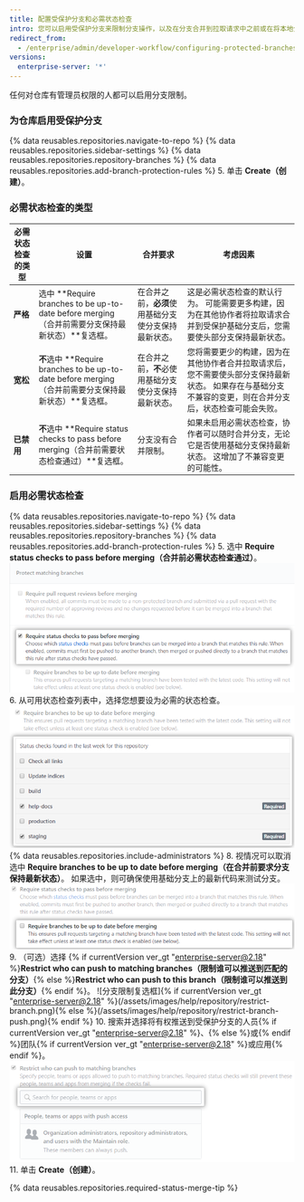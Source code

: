 ```yaml
---
title: 配置受保护分支和必需状态检查
intro: 您可以启用受保护分支来限制分支操作，以及在分支合并到拉取请求中之前或在将本地分支上的提交推送到受保护远程分支之前强制执行必需状态检查。
redirect_from:
  - /enterprise/admin/developer-workflow/configuring-protected-branches-and-required-status-checks
versions:
  enterprise-server: '*'
---
```


任何对仓库有管理员权限的人都可以启用分支限制。

### 为仓库启用受保护分支

{% data reusables.repositories.navigate-to-repo %}
{% data reusables.repositories.sidebar-settings %}
{% data reusables.repositories.repository-branches %}
{% data reusables.repositories.add-branch-protection-rules %}
5. 单击 **Create（创建）**。

### 必需状态检查的类型

| 必需状态检查的类型 | 设置                                                                              | 合并要求                         | 考虑因素                                                                          |
| --------- | ------------------------------------------------------------------------------- | ---------------------------- | ----------------------------------------------------------------------------- |
| **严格**    | 选中 **Require branches to be up-to-date before merging（合并前需要分支保持最新状态）**复选框。      | 在合并之前，**必须**使用基础分支使分支保持最新状态。 | 这是必需状态检查的默认行为。 可能需要更多构建，因为在其他协作者将拉取请求合并到受保护基础分支后，您需要使头部分支保持最新状态。              |
| **宽松**    | **不**选中 **Require branches to be up-to-date before merging（合并前需要分支保持最新状态）**复选框。 | 在合并之前，**不**必使用基础分支使分支保持最新状态。 | 您将需要更少的构建，因为在其他协作者合并拉取请求后，您不需要使头部分支保持最新状态。 如果存在与基础分支不兼容的变更，则在合并分支后，状态检查可能会失败。 |
| **已禁用**   | **不**选中 **Require status checks to pass before merging（合并前需要状态检查通过）**复选框。       | 分支没有合并限制。                    | 如果未启用必需状态检查，协作者可以随时合并分支，无论它是否使用基础分支保持最新状态。 这增加了不兼容变更的可能性。                     |

### 启用必需状态检查

{% data reusables.repositories.navigate-to-repo %}
{% data reusables.repositories.sidebar-settings %}
{% data reusables.repositories.repository-branches %}
{% data reusables.repositories.add-branch-protection-rules %}
5. 选中 **Require status checks to pass before merging（合并前必需状态检查通过）**。 ![必需状态检查选项](/assets/images/help/repository/required-status-checks.png)
6. 从可用状态检查列表中，选择您想要设为必需的状态检查。 ![可用状态检查列表](/assets/images/help/repository/required-statuses-list.png)
{% data reusables.repositories.include-administrators %}
8. 视情况可以取消选中 **Require branches to be up to date before merging（在合并前要求分支保持最新状态）**。 如果选中，则可确保使用基础分支上的最新代码来测试分支。 ![宽松或严格的必需状态复选框](/assets/images/help/repository/protecting-branch-loose-status-new.png)
9. （可选）选择 {% if currentVersion ver_gt "enterprise-server@2.18" %}**Restrict who can push to matching branches（限制谁可以推送到匹配的分支）**{% else %}**Restrict who can push to this branch（限制谁可以推送到此分支）**{% endif %}。 ![分支限制复选框]{% if currentVersion ver_gt "enterprise-server@2.18" %}(/assets/images/help/repository/restrict-branch.png){% else %}(/assets/images/help/repository/restrict-branch-push.png){% endif %}
10. 搜索并选择将有权推送到受保护分支的人员{% if currentVersion ver_gt "enterprise-server@2.18" %}、{% else %}或{% endif %}团队{% if currentVersion ver_gt "enterprise-server@2.18" %}或应用{% endif %}。 ![分支限制搜索](/assets/images/help/repository/restrict-branch-search.png)
11. 单击 **Create（创建）**。

{% data reusables.repositories.required-status-merge-tip %}
